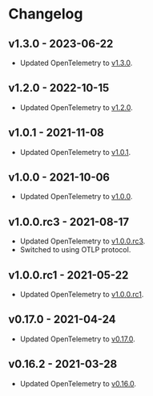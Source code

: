 # Changelog

## v1.3.0 - 2023-06-22

- Updated OpenTelemetry to
  [v1.3.0](https://github.com/open-telemetry/opentelemetry-ruby/blob/main/sdk/CHANGELOG.md#v130--2023-06-08).

## v1.2.0 - 2022-10-15

- Updated OpenTelemetry to
  [v1.2.0](https://github.com/open-telemetry/opentelemetry-ruby/blob/main/sdk/CHANGELOG.md#v120--2022-09-14).

## v1.0.1 - 2021-11-08

- Updated OpenTelemetry to
  [v1.0.1](https://github.com/open-telemetry/opentelemetry-ruby/blob/main/sdk/CHANGELOG.md#v101--2021-10-29).

## v1.0.0 - 2021-10-06

- Updated OpenTelemetry to
  [v1.0.0](https://github.com/open-telemetry/opentelemetry-ruby/blob/main/api/CHANGELOG.md#v100--2021-09-29).

## v1.0.0.rc3 - 2021-08-17

- Updated OpenTelemetry to
  [v1.0.0.rc3](https://github.com/open-telemetry/opentelemetry-ruby/blob/main/api/CHANGELOG.md#v100rc3--2021-08-12).
- Switched to using OTLP protocol.

## v1.0.0.rc1 - 2021-05-22

- Updated OpenTelemetry to
  [v1.0.0.rc1](https://github.com/open-telemetry/opentelemetry-ruby/blob/main/api/CHANGELOG.md#v100rc1--2021-05-21).

## v0.17.0 - 2021-04-24

- Updated OpenTelemetry to
  [v0.17.0](https://github.com/open-telemetry/opentelemetry-ruby/blob/main/api/CHANGELOG.md#v0170--2021-04-22).

## v0.16.2 - 2021-03-28

- Updated OpenTelemetry to
  [v0.16.0](https://github.com/open-telemetry/opentelemetry-ruby/blob/main/api/CHANGELOG.md#v0160--2021-03-17).
